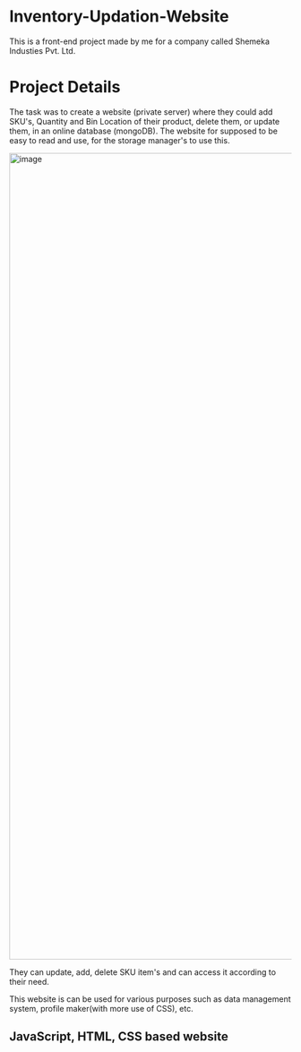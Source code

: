 # Inventory-Updation-Website
This is a front-end project made by me for a company called Shemeka Industies Pvt. Ltd.
# Project Details
The task was to create a website (private server) where they could add SKU's, Quantity and Bin Location of their product, delete them, or update them, in an online database (mongoDB). The website for supposed to be easy to read and use, for the storage manager's to use this.
<br> 

<img width="1440" alt="image" src="https://github.com/AnirudhG07/Inventory-Updation-Website/assets/146579014/b3c3959d-abfe-435c-a62a-d91c07078f84">

They can update, add, delete SKU item's and can access it according to their need. <br> 

This website is can be used for various purposes such as data management system, profile maker(with more use of CSS), etc.

<h2> JavaScript, HTML, CSS based website</h2>
